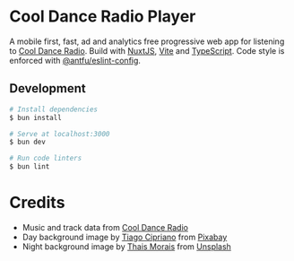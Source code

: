 # Cool Dance Radio Player

A mobile first, fast, ad and analytics free progressive web app for listening to [Cool Dance Radio](https://www.cooldanceradio.com/). Build with [NuxtJS](https://nuxt.com/), [Vite](https://vite.nuxtjs.org/) and [TypeScript](https://www.typescriptlang.org/).
Code style is enforced with [@antfu/eslint-config](https://github.com/antfu/eslint-config).

## Development

```bash
# Install dependencies
$ bun install

# Serve at localhost:3000
$ bun dev

# Run code linters
$ bun lint
```

# Credits

- Music and track data from [Cool Dance Radio](https://www.cooldanceradio.com/)
- Day background image by [Tiago Cipriano](https://pixabay.com/users/tiagocipriano-8062125/?utm_source=link-attribution&utm_medium=referral&utm_campaign=image&utm_content=3157732) from [Pixabay](https://pixabay.com//?utm_source=link-attribution&utm_medium=referral&utm_campaign=image&utm_content=3157732)
- Night background image by [Thais Morais](https://unsplash.com/@tata_morais?utm_source=unsplash&utm_medium=referral&utm_content=creditCopyText) from [Unsplash](https://unsplash.com/photos/uxLHRLkwzhI?utm_source=unsplash&utm_medium=referral)
